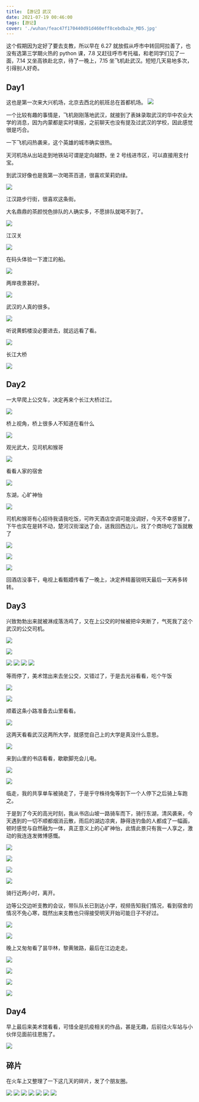 ```yaml
---
title: 【游记】武汉
date: 2021-07-19 00:46:00
tags: [游记]
cover: './wuhan/feac47f170440d91d460eff8cebdba2e_MD5.jpg'
---
```


这个假期因为定好了要去支教，所以早在 6.27 就放假从呼市中转回阿拉善了，也没有选第三学期火热的 python 课，7.8 又赶往呼市考托福，和老同学们见了一面，7.14 又坐高铁赴北京，待了一晚上，7.15 坐飞机赴武汉。短短几天易地多次，引得别人好奇。

## Day1

这也是第一次来大兴机场，北京去西北的航班总在首都机场。
![](wuhan/5295be311659587248f42dc94431e059_MD5.jpg)

一个比较有趣的事情是，飞机刚刚落地武汉，就接到了表妹录取武汉的华中农业大学的消息，因为内蒙都是实时填报，之前聊天也没有提及过武汉的学校，因此感觉很是巧合。

一下飞机闷热袭来，这个英雄的城市确实很热。

天河机场从出站走到地铁站可谓是定向越野。坐 2 号线进市区，可以直接用支付宝。

到武汉好像也是我第一次喝茶百道，很喜欢茉莉奶绿。

![](wuhan/06e88e2ed83ded3b519a1a0e1458d5ae_MD5.jpg)

江汉路步行街，很喜欢这条街。

大名鼎鼎的茶颜悦色排队的人确实多，不愿排队就喝不到了。

![](wuhan/a30ca55121f63c43b9a75c01e2b5f266_MD5.jpg)

江汉关

![](wuhan/0143a252b0c649ff71485c43d0c3ce15_MD5.jpg)

在码头体验一下渡江的船。

![](wuhan/2ecb8e01e56000fdd3bcb2a2c75bd616_MD5.jpg)

两岸夜景甚好。

![](wuhan/5b6fa9e2a6ab2782387335a3128c20c9_MD5.jpg)

武汉的人真的很多。

![](wuhan/767333f13bbb1eeef3f7ddb2998ff472_MD5.jpg)

听说黄鹤楼没必要进去，就远远看了看。

![](wuhan/788c9b5f50e54683d56227c406dc31bb_MD5.jpg)

长江大桥

![](wuhan/8cec8c196f0188e2057be03eb71b5a96_MD5.jpg)

## Day2

一大早爬上公交车，决定再来个长江大桥过江。

![](wuhan/0520915aa91b87cb620b0173dd5d8364_MD5.jpg)

桥上视角，桥上很多人不知道在看什么

![](wuhan/76d68a1d60c387a77def7131ffae59de_MD5.jpg)

观光武大，见司机和猴哥

![](wuhan/f1729326087ba0785cfa603045143080_MD5.jpg)

看看人家的宿舍

![](wuhan/7ac7d052396e8dc40d2bece76c291dd7_MD5.jpg)

东湖，心旷神怡

![](wuhan/293a481262c57553e33d8bb00820f811_MD5.jpg)

司机和猴哥有心招待我请我吃饭，可昨天酒店空调可能没调好，今天不幸感冒了，下午也实在是转不动，楚河汉街溜达了会，送我回西边儿，找了个商场吃了饭就散了

![](wuhan/35aa6a3a800c062b6e397f0a99f3a5c4_MD5.jpg)

![](wuhan/a44a37a4b16684993fa2bac377b8102d_MD5.jpg)

![](wuhan/48e07fde6e8809e405b432660e063720_MD5.jpg)

回酒店没事干，电视上看甄嬛传看了一晚上，决定养精蓄锐明天最后一天再多转转。

## Day3

兴致勃勃出来就被淋成落汤鸡了，又在上公交的时候被把伞夹断了，气死我了这个武汉的公交司机。

![](wuhan/60a5b3bcab6f96b2b7e04d6fb3bef1d0_MD5.jpg)

![](wuhan/963151151318a247d09d770b2c7396e2_MD5.jpg)

![](wuhan/d90a1ea1bf25633f1ffe4a71b3647c48_MD5.jpg)
![](wuhan/6779ea3439e1fb43d8bd5680cb65aac7_MD5.jpg)
![](wuhan/feac47f170440d91d460eff8cebdba2e_MD5.jpg)
![](wuhan/886883f667861e14a25a94eec5e03cc7_MD5.jpg)

等雨停了，美术馆出来去坐公交，又错过了，于是去光谷看看，吃个午饭

![](wuhan/e410293a75a146f6240a35c4478aadfa_MD5.jpg)

![](wuhan/0eee20b43030fabf448d7db14ce52600_MD5.jpg)

顺着这条小路准备去山里看看。

![](wuhan/6d68877b199d158abe5c3da451b28d0a_MD5.jpg)

这两天看看武汉这两所大学，就感觉自己上的大学是真没什么意思。

![](wuhan/e960ea3af89f61826c3230c90247f36c_MD5.jpg)

来到山里的书店看看，歇歇脚充会儿电。

![](wuhan/d2dee8606322f16b6bbf2b27eb52f390_MD5.jpg)

![](wuhan/16c9e3a3db31c85929231c475fc3d137_MD5.jpg)

临走，我的共享单车被骑走了，于是乎守株待兔等到下一个人停下之后骑上车跑之。

于是到了今天的高光时刻，我从书店山坡一路骑车而下，骑行东湖，清风袭来，今天遇到的一切不顺都烟消云散，雨后的湖边凉爽，静得连钓鱼的人都成了一幅画，顿时感觉与自然融为一体，真正意义上的心旷神怡，此情此景只有我一人享之，激动的我连连发微博感慨。

![](wuhan/124e1353bf66c5e4e6a0f81bef9c4593_MD5.jpg)

![](wuhan/3a6ba3a17753db0f4f2d2214c8bb9020_MD5.jpg)

![](wuhan/eaa9aa9b2a17c999fd0446296ff590e0_MD5.jpg)

![](wuhan/5b4671bd15f9fd4c6bee444594208fc0_MD5.jpg)

骑行近两小时，离开。

边等公交边听支教的会议，带队队长已到达小学，视频告知我们情况，看到宿舍的情况不免心寒，既然出来支教也只得接受明天开始可能日子不好过。

![](wuhan/b460e8eeb348d3018164955bd6f49734_MD5.jpg)

![](wuhan/f8d153456c0ea6a72940b8efa774f098_MD5.jpg)

晚上又匆匆看了昙华林，黎黄陂路，最后在江边走走。

![](wuhan/240ca757972032431b0d5d5204549af6_MD5.jpg)

![](wuhan/1b1e5e598737c2db951014be48a78cfc_MD5.jpg)

![](wuhan/34f279bcfdc0b09b207aba9bae1352d0_MD5.jpg)

![](wuhan/e1d2cc31fcc4bf067c05cd679e20d73b_MD5.jpg)

## Day4

早上最后来美术馆看看，可惜全是抗疫相关的作品，甚是无趣，后前往火车站与小伙伴见面前往恩施了。

![](wuhan/5553c2b428b073ae5c8622b937e2de11_MD5.jpg)

## 碎片

在火车上又整理了一下这几天的碎片，发了个朋友圈。

![](wuhan/1c9fcbc4490773d0bd61752928f75367_MD5.jpg)
![](wuhan/1b7624251c0c2fab1fdb57b16c81e468_MD5.jpg)
![](wuhan/ed86b8af83b2ef500c9c67ab87bdb964_MD5.jpg)
![](wuhan/9d4fb5cfcf64ff7eea1f8ebd4a0ecfc9_MD5.jpg)
![](wuhan/701d34acb8a55209d2345fdd19551f5d_MD5.jpg)
![](wuhan/92c33e61170d7f20dda371cd4be93f1c_MD5.jpg)
![](wuhan/6952e52410097c9f01c9727e8ed67fb8_MD5.jpg)
